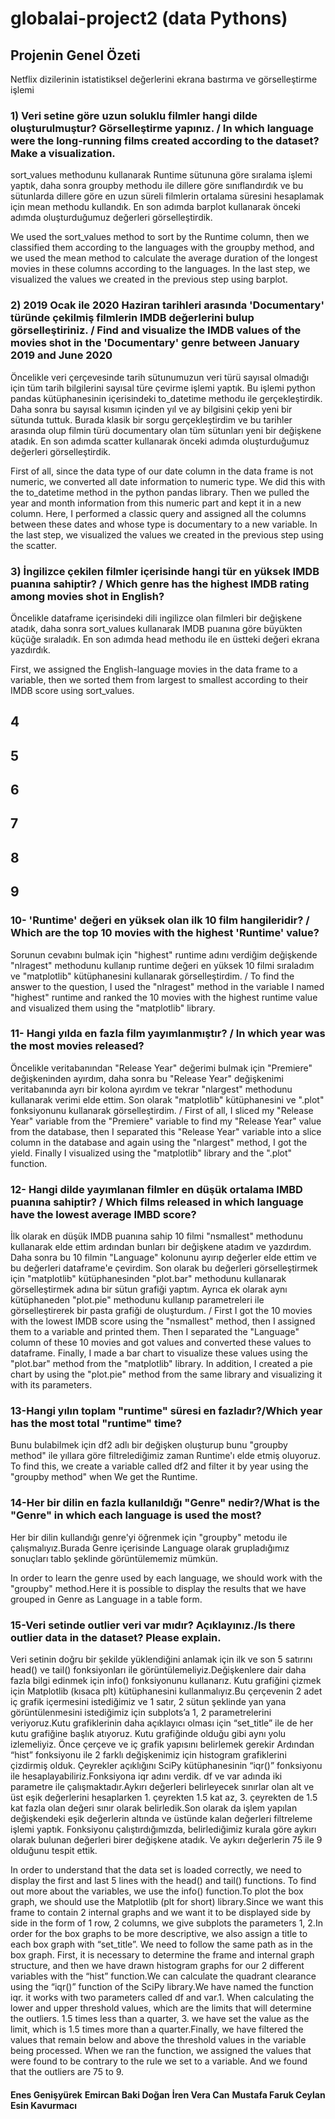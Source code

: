 # globalai-project2 (data Pythons) 

## Projenin Genel Özeti

Netflix dizilerinin istatistiksel değerlerini ekrana bastırma ve görselleştirme işlemi 

### 1) Veri setine göre uzun soluklu filmler hangi dilde oluşturulmuştur? Görselleştirme yapınız. / In which language were the long-running films created according to the dataset? Make a visualization.

sort_values methodunu kullanarak Runtime sütununa göre sıralama işlemi yaptık, daha sonra groupby methodu ile dillere göre sınıflandırdık ve bu sütunlarda dillere göre en uzun süreli filmlerin ortalama süresini hesaplamak için mean methodu kullandık.
En son adımda barplot kullanarak önceki adımda oluşturduğumuz değerleri görselleştirdik.

We used the sort_values method to sort by the Runtime column, then we classified them according to the languages with the groupby method, and we used the mean method to calculate the average duration of the longest movies in these columns according to the languages. 
In the last step, we visualized the values ​we created in the previous step using barplot.

### 2) 2019 Ocak ile 2020 Haziran tarihleri arasında 'Documentary' türünde çekilmiş filmlerin IMDB değerlerini bulup görselleştiriniz. / Find and visualize the IMDB values of the movies shot in the 'Documentary' genre between January 2019 and June 2020


Öncelikle veri çerçevesinde tarih sütunumuzun veri türü sayısal olmadığı için tüm tarih bilgilerini sayısal türe çevirme işlemi yaptık. Bu işlemi python pandas kütüphanesinin içerisindeki to_datetime methodu ile gerçekleştirdik. Daha sonra bu sayısal kısımın içinden yıl ve ay bilgisini çekip yeni bir sütunda tuttuk.
Burada klasik bir sorgu gerçekleştirdim ve bu tarihler arasında olup filmin türü documentary olan tüm sütunları yeni bir değişkene atadık. 
En son adımda scatter kullanarak önceki adımda oluşturduğumuz değerleri görselleştirdik.

First of all, since the data type of our date column in the data frame is not numeric, we converted all date information to numeric type. We did this with the to_datetime method in the python pandas library. 
Then we pulled the year and month information from this numeric part and kept it in a new column. Here, I performed a classic query and assigned all the columns between these dates and whose type is documentary to a new variable. In the last step, we visualized the values we created in the previous step using the scatter.

### 3) İngilizce çekilen filmler içerisinde hangi tür en yüksek IMDB puanına sahiptir? / Which genre has the highest IMDB rating among movies shot in English?

Öncelikle dataframe içerisindeki dili ingilizce olan filmleri bir değişkene atadık, daha sonra sort_values kullanarak IMDB puanına göre büyükten küçüğe sıraladık. 
En son adımda head methodu ile en üstteki değeri ekrana yazdırdık.

First, we assigned the English-language movies in the data frame to a variable, then we sorted them from largest to smallest according to their IMDB score using sort_values.

## 4

## 5
## 6
## 7
## 8
## 9


### 10- 'Runtime' değeri en yüksek olan ilk 10 film hangileridir? / Which are the top 10 movies with the highest 'Runtime' value?

Sorunun cevabını bulmak için "highest" runtime adını verdiğim değişkende "nlragest" methodunu kullanıp runtime değeri en yüksek 10 filmi sıraladım ve "matplotlib" kütüphanesini kullanarak görselleştirdim. / To find the answer to the question, I used the "nlragest" method in the variable I named "highest" runtime and ranked the 10 movies with the highest runtime value and visualized them using the "matplotlib" library.

### 11- Hangi yılda en fazla film yayımlanmıştır? / In which year was the most movies released?

Öncelikle veritabanından "Release Year" değerimi bulmak için "Premiere" değişkeninden ayırdım, daha sonra bu "Release Year" değişkenimi veritabanında ayrı bir kolona ayırdım ve tekrar "nlargest" methodunu kullanarak verimi elde ettim. Son olarak "matplotlib" kütüphanesini ve ".plot" fonksiyonunu kullanarak görselleştirdim. / First of all, I sliced my "Release Year" variable from the "Premiere" variable to find my "Release Year" value from the database, then I separated this "Release Year" variable into a slice column in the database and again using the "nlargest" method, I got the yield. Finally I visualized using the "matplotlib" library and the ".plot" function.

### 12- Hangi dilde yayımlanan filmler en düşük ortalama IMBD puanına sahiptir? / Which films released in which language have the lowest average IMBD score?

İlk olarak en düşük IMDB puanına sahip 10 filmi "nsmallest" methodunu kullanarak elde ettim ardından bunları bir değişkene atadım ve yazdırdım. Daha sonra bu 10 filmin "Language" kolonunu ayırıp değerler elde ettim ve bu değerleri dataframe'e çevirdim. Son olarak bu değerleri görselleştirmek için "matplotlib" kütüphanesinden "plot.bar" methodunu kullanarak görselleştirmek adına bir sütun grafiği yaptım. Ayrıca ek olarak aynı kütüphaneden "plot.pie" methodunu kullanıp parametreleri ile görselleştirerek bir pasta grafiği de oluşturdum. / First I got the 10 movies with the lowest IMDB score using the "nsmallest" method, then I assigned them to a variable and printed them. Then I separated the "Language" column of these 10 movies and got values ​​and converted these values ​​to dataframe. Finally, I made a bar chart to visualize these values ​​using the "plot.bar" method from the "matplotlib" library. In addition, I created a pie chart by using the "plot.pie" method from the same library and visualizing it with its parameters.

### 13-Hangi yılın toplam "runtime" süresi en fazladır?/Which year has the most total "runtime" time?

Bunu bulabilmek için df2 adlı bir değişken oluşturup bunu "groupby method" ile yıllara göre filtrelediğimiz zaman
Runtime'ı elde etmiş oluyoruz.
To find this, we create a variable called df2 and filter it by year using the "groupby method" when
We get the Runtime.


### 14-Her bir dilin en fazla kullanıldığı "Genre" nedir?/What is the "Genre" in which each language is used the most?
Her bir dilin kullandığı genre'yi öğrenmek için "groupby" metodu ile çalışmalıyız.Burada Genre içerisinde Language olarak grupladığımız sonuçları tablo şeklinde görüntülememiz mümkün.

In order to learn the genre used by each language, we should work with the "groupby" method.Here it is possible to display the results that we have grouped in Genre as Language in a table form.

### 15-Veri setinde outlier veri var mıdır? Açıklayınız./Is there outlier data in the dataset? Please explain.

Veri setinin doğru bir şekilde yüklendiğini anlamak için ilk ve son 5 satırını head() ve tail() fonksiyonları ile görüntülemeliyiz.Değişkenlere dair daha fazla bilgi edinmek için info() fonksiyonunu kullanarız.
Kutu grafiğini çizmek için Matplotlib (kısaca plt) kütüphanesini kullanmalıyız.Bu çerçevenin 2 adet iç grafik içermesini istediğimiz ve 1 satır, 2 sütun şeklinde yan yana görüntülenmesini istediğimiz için subplots’a 1, 2 parametrelerini veriyoruz.Kutu grafiklerinin daha açıklayıcı olması için “set_title” ile de her kutu grafiğine başlık atıyoruz.
Kutu grafiğinde olduğu gibi aynı yolu izlemeliyiz. Önce çerçeve ve iç grafik yapısını belirlemek gerekir Ardından “hist” fonksiyonu ile 2 farklı değişkenimiz için histogram grafiklerini çizdirmiş olduk.
Çeyrekler açıklığını SciPy kütüphanesinin “iqr()” fonksiyonu ile hesaplayabiliriz.Fonksiyona iqr adını verdik. df ve var adında iki parametre ile çalışmaktadır.Aykırı değerleri belirleyecek sınırlar olan alt ve üst eşik değerlerini hesaplarken 1. çeyrekten 1.5 kat az, 3. çeyrekten de 1.5 kat fazla olan değeri sınır olarak belirledik.Son olarak da işlem yapılan değişkendeki eşik değerlerin altında ve üstünde kalan değerleri filtreleme işlemi yaptık.
Fonksiyonu çalıştırdığımızda, belirlediğimiz kurala göre aykırı olarak bulunan değerleri birer değişkene atadık. Ve aykırı değerlerin 75 ile 9 olduğunu tespit ettik.


In order to understand that the data set is loaded correctly, we need to display the first and last 5 lines with the head() and tail() functions.
To find out more about the variables, we use the info() function.To plot the box graph, we should use the Matplotlib (plt for short) library.Since we want this frame to contain 2 internal graphs and we want it to be displayed side by side in the form of 1 row, 2 columns, we give subplots the parameters 1, 2.In order for the box graphs to be more descriptive, we also assign a title to each box graph with “set_title”.
We need to follow the same path as in the box graph. First, it is necessary to determine the frame and internal graph structure, and then we have drawn histogram graphs for our 2 different variables with the “hist” function.We can calculate the quadrant clearance using the “iqr()” function of the SciPy library.We have named the function iqr. it works with two parameters called df and var.1. When calculating the lower and upper threshold values, which are the limits that will determine the outliers. 
1.5 times less than a quarter, 3. we have set the value as the limit, which is 1.5 times more than a quarter.Finally, we have filtered the values that remain below and above the threshold values in the variable being processed.
When we ran the function, we assigned the values that were found to be contrary to the rule we set to a variable. And we found that the outliers are 75 to 9.


#### 
**Enes Genişyürek**
**Emircan Baki Doğan**
**İren Vera Can**
**Mustafa Faruk Ceylan**
**Esin Kavurmacı**
